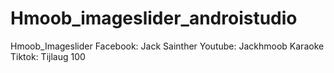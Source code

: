 # Hmoob_imageslider_androistudio
Hmoob_Imageslider
 Facebook: Jack Sainther 
 Youtube: Jackhmoob Karaoke 
 Tiktok: Tijlaug 100
